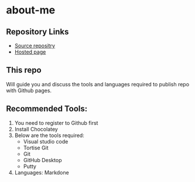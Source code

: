 # about-me

## Repository Links
* [Source repositry](https://github.com/KHARIKA17/about-me)
* [Hosted page]()

## This repo
Will guide you and discuss the tools and languages required to publish repo with Github pages.

## Recommended Tools:
1. You need to register to Github first
1. Install Chocolatey
1. Below are the tools required:
    * Visual studio code
    * Tortise Git
    * Git
    * GitHub Desktop
    * Putty
1. Languages: Markdone


